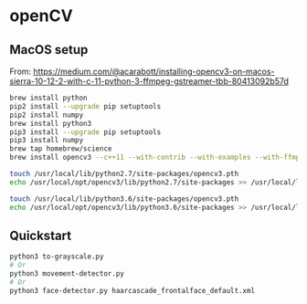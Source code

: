 # openCV

## MacOS setup

From: https://medium.com/@acarabott/installing-opencv3-on-macos-sierra-10-12-2-with-c-11-python-3-ffmpeg-gstreamer-tbb-80413092b57d
```bash
brew install python
pip2 install --upgrade pip setuptools
pip2 install numpy
brew install python3
pip3 install --upgrade pip setuptools
pip3 install numpy
brew tap homebrew/science
brew install opencv3 --c++11 --with-contrib --with-examples --with-ffmpeg --with-gstreamer --with-python3 --with-tbb --with-qt5 --with-opengl --with-nonfree

touch /usr/local/lib/python2.7/site-packages/opencv3.pth
echo /usr/local/opt/opencv3/lib/python2.7/site-packages >> /usr/local/lib/python2.7/site-packages/opencv3.pth

touch /usr/local/lib/python3.6/site-packages/opencv3.pth
echo /usr/local/opt/opencv3/lib/python3.6/site-packages >> /usr/local/lib/python3.6/site-packages/opencv3.pth
```

## Quickstart

```bash
python3 to-grayscale.py
# Or
python3 movement-detector.py
# Or
python3 face-detector.py haarcascade_frontalface_default.xml
```
